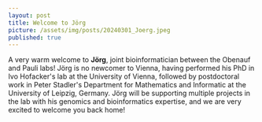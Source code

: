 ```yaml
---
layout: post
title: Welcome to Jörg
picture: /assets/img/posts/20240301_Joerg.jpeg
published: true
---
```

A very warm welcome to **Jörg**, joint bioinformatician between the Obenauf and Pauli labs!
Jörg is no newcomer to Vienna, having performed his PhD in Ivo Hofacker's lab at the University of Vienna, followed by postdoctoral work in Peter Stadler's Department for Mathematics and Informatic at the University of Leipzig, Germany. 
Jörg will be supporting multiple projects in the lab with his genomics and bioinformatics expertise, and we are very excited to welcome you back home!

